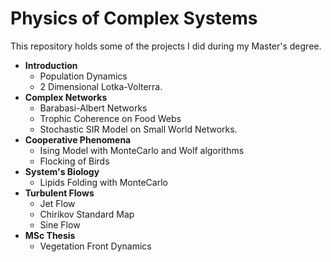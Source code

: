 # Physics of Complex Systems
This repository holds some of the projects I did during my Master's degree.

- **Introduction** 
  - Population Dynamics 
  - 2 Dimensional Lotka-Volterra.
- **Complex Networks** 
  - Barabasi-Albert Networks 
  - Trophic Coherence on Food Webs
  - Stochastic SIR Model on Small World Networks.
- **Cooperative Phenomena**
  - Ising Model with MonteCarlo and Wolf algorithms
  - Flocking of Birds
- **System's Biology**
  - Lipids Folding with MonteCarlo
- **Turbulent Flows**
  - Jet Flow
  - Chirikov Standard Map
  - Sine Flow
- **MSc Thesis**
  - Vegetation Front Dynamics
